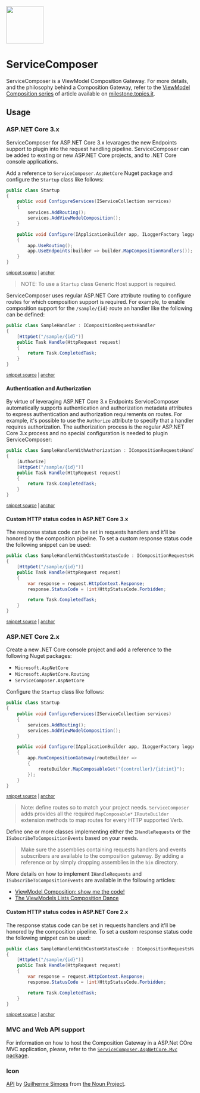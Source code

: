 <!--
GENERATED FILE - DO NOT EDIT
This file was generated by [MarkdownSnippets](https://github.com/SimonCropp/MarkdownSnippets).
Source File: /README.source.md
To change this file edit the source file and then run MarkdownSnippets.
-->

<img src="assets/ServiceComposer.png" width="100" />

# ServiceComposer

ServiceComposer is a ViewModel Composition Gateway. For more details, and the philosophy behind a Composition Gateway, refer to the [ViewModel Composition series](https://milestone.topics.it/categories/view-model-composition) of article available on [milestone.topics.it](https://milestone.topics.it/).

## Usage

### ASP.NET Core 3.x

ServiceComposer for ASP.NET Core 3.x levarages the new Endpoints support to plugin into the request handling pipeline.
ServiceComposer can be added to exsting or new ASP.NET Core projects, and to .NET Core console applications.

Add a reference to `ServiceComposer.AspNetCore` Nuget package and configure the `Startup` class like follows:

<!-- snippet: net-core-3x-sample-startup -->
<a id='snippet-net-core-3x-sample-startup'></a>
```cs
public class Startup
{
    public void ConfigureServices(IServiceCollection services)
    {
        services.AddRouting();
        services.AddViewModelComposition();
    }

    public void Configure(IApplicationBuilder app, ILoggerFactory loggerFactory)
    {
        app.UseRouting();
        app.UseEndpoints(builder => builder.MapCompositionHandlers());
    }
}
```
<sup><a href='/src/Snippets.NetCore3x/Configuration/Startup.cs#L8-L23' title='File snippet `net-core-3x-sample-startup` was extracted from'>snippet source</a> | <a href='#snippet-net-core-3x-sample-startup' title='Navigate to start of snippet `net-core-3x-sample-startup`'>anchor</a></sup>
<!-- endsnippet -->

> NOTE: To use a `Startup` class Generic Host support is required.

ServiceComposer uses regular ASP.NET Core attribute routing to configure routes for which composition support is required. For example, to enable composition support for the `/sample/{id}` route an handler like the following can be defined:

<!-- snippet: net-core-3x-sample-handler -->
<a id='snippet-net-core-3x-sample-handler'></a>
```cs
public class SampleHandler : ICompositionRequestsHandler
{
    [HttpGet("/sample/{id}")]
    public Task Handle(HttpRequest request)
    {
        return Task.CompletedTask;
    }
}
```
<sup><a href='/src/Snippets.NetCore3x/SampleHandler/SampleHandler.cs#L10-L19' title='File snippet `net-core-3x-sample-handler` was extracted from'>snippet source</a> | <a href='#snippet-net-core-3x-sample-handler' title='Navigate to start of snippet `net-core-3x-sample-handler`'>anchor</a></sup>
<!-- endsnippet -->

#### Authentication and Authorization

By virtue of leveraging ASP.NET Core 3.x Endpoints ServiceComposer automatically supports authentication and authorization metadata attributes to express authentication and authorization requirements on routes. For example, it's possible to use the `Authorize` attribute to specify that a handler requires authorization. The authorization process is the regular ASP.NET Core 3.x process and no special configuration is needed to plugin ServiceComposer:

<!-- snippet: net-core-3x-sample-handler-with-authorization -->
<a id='snippet-net-core-3x-sample-handler-with-authorization'></a>
```cs
public class SampleHandlerWithAuthorization : ICompositionRequestsHandler
{
    [Authorize]
    [HttpGet("/sample/{id}")]
    public Task Handle(HttpRequest request)
    {
        return Task.CompletedTask;
    }
}
```
<sup><a href='/src/Snippets.NetCore3x/SampleHandler/SampleHandler.cs#L21-L31' title='File snippet `net-core-3x-sample-handler-with-authorization` was extracted from'>snippet source</a> | <a href='#snippet-net-core-3x-sample-handler-with-authorization' title='Navigate to start of snippet `net-core-3x-sample-handler-with-authorization`'>anchor</a></sup>
<!-- endsnippet -->

#### Custom HTTP status codes in ASP.NET Core 3.x

The response status code can be set in requests handlers and it'll be honored by the composition pipeline. To set a custom response status code the following snippet can be used:

<!-- snippet: net-core-3x-sample-handler-with-custom-status-code -->
<a id='snippet-net-core-3x-sample-handler-with-custom-status-code'></a>
```cs
public class SampleHandlerWithCustomStatusCode : ICompositionRequestsHandler
{
    [HttpGet("/sample/{id}")]
    public Task Handle(HttpRequest request)
    {
        var response = request.HttpContext.Response;
        response.StatusCode = (int)HttpStatusCode.Forbidden;

        return Task.CompletedTask;
    }
}
```
<sup><a href='/src/Snippets.NetCore3x/SampleHandler/SampleHandler.cs#L33-L45' title='File snippet `net-core-3x-sample-handler-with-custom-status-code` was extracted from'>snippet source</a> | <a href='#snippet-net-core-3x-sample-handler-with-custom-status-code' title='Navigate to start of snippet `net-core-3x-sample-handler-with-custom-status-code`'>anchor</a></sup>
<!-- endsnippet -->

### ASP.NET Core 2.x

Create a new .NET Core console project and add a reference to the following Nuget packages:

* `Microsoft.AspNetCore`
* `Microsoft.AspNetCore.Routing`
* `ServiceComposer.AspNetCore`

Configure the `Startup` class like follows:

<!-- snippet: net-core-2x-sample-startup -->
<a id='snippet-net-core-2x-sample-startup'></a>
```cs
public class Startup
{
    public void ConfigureServices(IServiceCollection services)
    {
        services.AddRouting();
        services.AddViewModelComposition();
    }

    public void Configure(IApplicationBuilder app, ILoggerFactory loggerFactory)
    {
        app.RunCompositionGateway(routeBuilder =>
        {
            routeBuilder.MapComposableGet("{controller}/{id:int}");
        });
    }
}
```
<sup><a href='/src/Snippets.NetCore2x/Startup.cs#L9-L26' title='File snippet `net-core-2x-sample-startup` was extracted from'>snippet source</a> | <a href='#snippet-net-core-2x-sample-startup' title='Navigate to start of snippet `net-core-2x-sample-startup`'>anchor</a></sup>
<!-- endsnippet -->

> Note: define routes so to match your project needs. `ServiceComposer` adds provides all the required `MapComposable*` `IRouteBuilder` extension methods to map routes for every HTTP supported Verb.

Define one or more classes implementing either the `IHandleRequests` or the `ISubscribeToCompositionEvents` based on your needs.

> Make sure the assemblies containing requests handlers and events subscribers are available to the composition gateway. By adding a reference or by simply dropping assemblies in the `bin` directory.

More details on how to implement `IHandleRequests` and `ISubscribeToCompositionEvents` are available in the following articles:

* [ViewModel Composition: show me the code!](https://milestone.topics.it/view-model-composition/2019/03/06/viewmodel-composition-show-me-the-code.html)
* [The ViewModels Lists Composition Dance](https://milestone.topics.it/view-model-composition/2019/03/21/the-viewmodels-lists-composition-dance.html)

#### Custom HTTP status codes in ASP.NET Core 2.x

The response status code can be set in requests handlers and it'll be honored by the composition pipeline. To set a custom response status code the following snippet can be used:

<!-- snippet: net-core-3x-sample-handler-with-custom-status-code -->
<a id='snippet-net-core-3x-sample-handler-with-custom-status-code'></a>
```cs
public class SampleHandlerWithCustomStatusCode : ICompositionRequestsHandler
{
    [HttpGet("/sample/{id}")]
    public Task Handle(HttpRequest request)
    {
        var response = request.HttpContext.Response;
        response.StatusCode = (int)HttpStatusCode.Forbidden;

        return Task.CompletedTask;
    }
}
```
<sup><a href='/src/Snippets.NetCore3x/SampleHandler/SampleHandler.cs#L33-L45' title='File snippet `net-core-3x-sample-handler-with-custom-status-code` was extracted from'>snippet source</a> | <a href='#snippet-net-core-3x-sample-handler-with-custom-status-code' title='Navigate to start of snippet `net-core-3x-sample-handler-with-custom-status-code`'>anchor</a></sup>
<!-- endsnippet -->

### MVC and Web API support

For information on how to host the Composition Gateway in a ASP.Net COre MVC application, please, refer to the [`ServiceComposer.AspNetCore.Mvc` package](https://github.com/ServiceComposer/ServiceComposer.AspNetCore.Mvc).

### Icon

[API](‪https://thenounproject.com/term/api/883169‬) by [Guilherme Simoes](https://thenounproject.com/uberux/) from [the Noun Project](https://thenounproject.com/).

